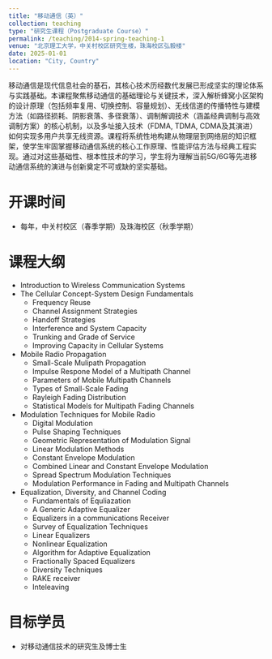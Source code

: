```yaml
---
title: "移动通信（英）"
collection: teaching
type: "研究生课程（Postgraduate Course）"
permalink: /teaching/2014-spring-teaching-1
venue: "北京理工大学，中关村校区研究生楼，珠海校区弘毅楼"
date: 2025-01-01
location: "City, Country"
---
```


移动通信是现代信息社会的基石，其核心技术历经数代发展已形成坚实的理论体系与实践基础。本课程聚焦移动通信的基础理论与关键技术，深入解析蜂窝小区架构的设计原理（包括频率复用、切换控制、容量规划）、无线信道的传播特性与建模方法（如路径损耗、阴影衰落、多径衰落）、调制解调技术（涵盖经典调制与高效调制方案）的核心机制，以及多址接入技术（FDMA, TDMA, CDMA及其演进）如何实现多用户共享无线资源。课程将系统性地构建从物理层到网络层的知识框架，使学生牢固掌握移动通信系统的核心工作原理、性能评估方法与经典工程实现。通过对这些基础性、根本性技术的学习，学生将为理解当前5G/6G等先进移动通信系统的演进与创新奠定不可或缺的坚实基础。


开课时间
======
* 每年，中关村校区（春季学期）及珠海校区（秋季学期）


课程大纲
======
* Introduction to Wireless Communication Systems
* The Cellular Concept-System Design Fundamentals
  * Frequency Reuse
  * Channel Assignment Strategies
  * Handoff  Strategies
  * Interference and System Capacity
  * Trunking and Grade of Service
  * Improving Capacity in Cellular Systems
* Mobile Radio Propagation
  * Small-Scale Mulipath Propagation
  * Impulse Respone Model of a Multipath Channel
  * Parameters of Mobile Multipath Channels
  * Types of Small-Scale Fading
  * Rayleigh Fading Distribution
  * Statistical Models for Multipath Fading Channels
* Modulation Techniques for Mobile Radio
  * Digital Modulation
  * Pulse Shaping Techniques
  * Geometric Representation of Modulation Signal
  * Linear Modulation Methods
  * Constant Envelope Modulation
  * Combined Linear and Constant Envelope Modulation
  * Spread Spectrum Modulation Techniques
  * Modulation Performance in Fading and Multipath Channels
* Equalization, Diversity, and Channel Coding
  * Fundamentals of Equliazation
  * A Generic Adaptive Equalizer
  * Equalizers in a communications Receiver
  * Survey of Equalization Techniques
  * Linear Equalizers
  * Nonlinear Equalization
  * Algorithm for Adaptive Equalization
  * Fractionally Spaced Equalizers 
  * Diversity Techniques
  * RAKE receiver
  * Inteleaving



目标学员
======
* 对移动通信技术的研究生及博士生


